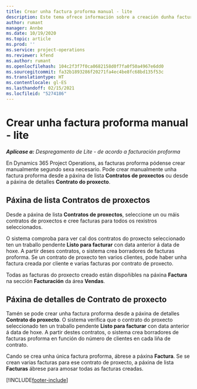 ```yaml
---
title: Crear unha factura proforma manual - lite
description: Este tema ofrece información sobre a creación dunha factura proforma manual en Project Operations.
author: rumant
manager: Annbe
ms.date: 10/19/2020
ms.topic: article
ms.prod: ''
ms.service: project-operations
ms.reviewer: kfend
ms.author: rumant
ms.openlocfilehash: 104c2f3f7f0ca0682158d0f7fa0f50a4967e6dd0
ms.sourcegitcommit: fa32b1893286f20271fa4ec4be8fc68bd135f53c
ms.translationtype: HT
ms.contentlocale: gl-ES
ms.lasthandoff: 02/15/2021
ms.locfileid: "5274186"
---
```

# <a name="create-a-manual-proforma-invoice---lite"></a>Crear unha factura proforma manual - lite

_**Aplícase a:** Despregamento de Lite - de acordo a facturación proforma_

En Dynamics 365 Project Operations, as facturas proforma pódense crear manualmente segundo sexa necesario. Pode crear manualmente unha factura proforma desde a páxina de lista **Contratos de proxectos** ou desde a páxina de detalles **Contrato do proxecto**.

##  <a name="project-contracts-list-page"></a>Páxina de lista Contratos de proxectos

Desde a páxina de lista **Contratos de proxectos**, seleccione un ou máis contratos de proxectos e cree facturas para todos os rexistros seleccionados.

O sistema comproba para ver cal dos contratos do proxecto seleccionado ten un traballo pendente **Listo para facturar** con data anterior á data de hoxe. A partir deses contratos, o sistema crea borradores de facturas proforma. Se un contrato de proxecto ten varios clientes, pode haber unha factura creada por cliente e varias facturas por contrato de proxecto.

Todas as facturas do proxecto creado están dispoñibles na páxina **Factura** na sección **Facturación** da área **Vendas**.

## <a name="project-contract-details-page"></a>Páxina de detalles de Contrato de proxecto

Tamén se pode crear unha factura proforma desde a páxina de detalles **Contrato do proxecto**. O sistema verifica que o contrato do proxecto seleccionado ten un traballo pendente **Listo para facturar** con data anterior á data de hoxe. A partir destes contratos, o sistema crea borradores de facturas proforma en función do número de clientes en cada liña de contrato.

Cando se crea unha única factura proforma, ábrese a páxina **Factura**. Se se crean varias facturas para ese contrato de proxecto, a páxina de lista **Facturas** ábrese para amosar todas as facturas creadas.


[!INCLUDE[footer-include](../../includes/footer-banner.md)]